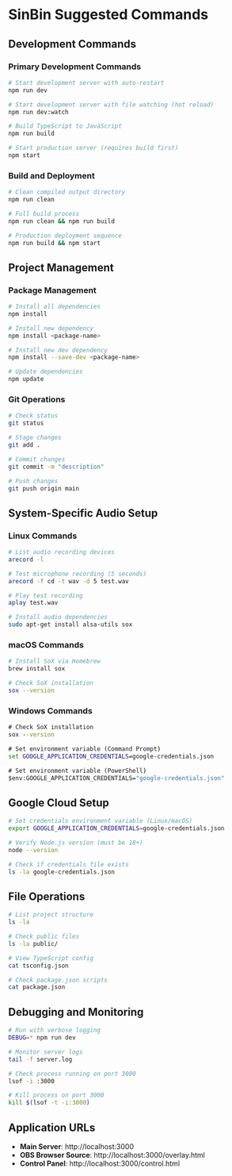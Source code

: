 # SinBin Suggested Commands

## Development Commands

### Primary Development Commands
```bash
# Start development server with auto-restart
npm run dev

# Start development server with file watching (hot reload)
npm run dev:watch

# Build TypeScript to JavaScript
npm run build

# Start production server (requires build first)
npm start
```

### Build and Deployment
```bash
# Clean compiled output directory
npm run clean

# Full build process
npm run clean && npm run build

# Production deployment sequence
npm run build && npm start
```

## Project Management

### Package Management
```bash
# Install all dependencies
npm install

# Install new dependency
npm install <package-name>

# Install new dev dependency
npm install --save-dev <package-name>

# Update dependencies
npm update
```

### Git Operations
```bash
# Check status
git status

# Stage changes
git add .

# Commit changes
git commit -m "description"

# Push changes
git push origin main
```

## System-Specific Audio Setup

### Linux Commands
```bash
# List audio recording devices
arecord -l

# Test microphone recording (5 seconds)
arecord -f cd -t wav -d 5 test.wav

# Play test recording
aplay test.wav

# Install audio dependencies
sudo apt-get install alsa-utils sox
```

### macOS Commands
```bash
# Install SoX via Homebrew
brew install sox

# Check SoX installation
sox --version
```

### Windows Commands
```cmd
# Check SoX installation
sox --version

# Set environment variable (Command Prompt)
set GOOGLE_APPLICATION_CREDENTIALS=google-credentials.json

# Set environment variable (PowerShell)
$env:GOOGLE_APPLICATION_CREDENTIALS="google-credentials.json"
```

## Google Cloud Setup
```bash
# Set credentials environment variable (Linux/macOS)
export GOOGLE_APPLICATION_CREDENTIALS=google-credentials.json

# Verify Node.js version (must be 18+)
node --version

# Check if credentials file exists
ls -la google-credentials.json
```

## File Operations
```bash
# List project structure
ls -la

# Check public files
ls -la public/

# View TypeScript config
cat tsconfig.json

# Check package.json scripts
cat package.json
```

## Debugging and Monitoring
```bash
# Run with verbose logging
DEBUG=* npm run dev

# Monitor server logs
tail -f server.log

# Check process running on port 3000
lsof -i :3000

# Kill process on port 3000
kill $(lsof -t -i:3000)
```

## Application URLs
- **Main Server**: http://localhost:3000
- **OBS Browser Source**: http://localhost:3000/overlay.html
- **Control Panel**: http://localhost:3000/control.html
